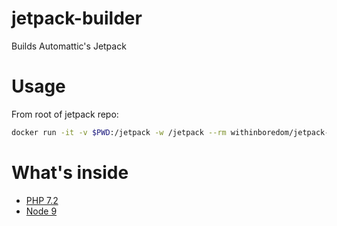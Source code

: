 # jetpack-builder

Builds Automattic's Jetpack

# Usage

From root of jetpack repo:

```bash
docker run -it -v $PWD:/jetpack -w /jetpack --rm withinboredom/jetpack-builder yarn build
```

# What's inside

- [PHP 7.2](https://github.com/docker-library/php/tree/master/7.2/stretch/cli/)
- [Node 9](https://hub.docker.com/_/node/)
